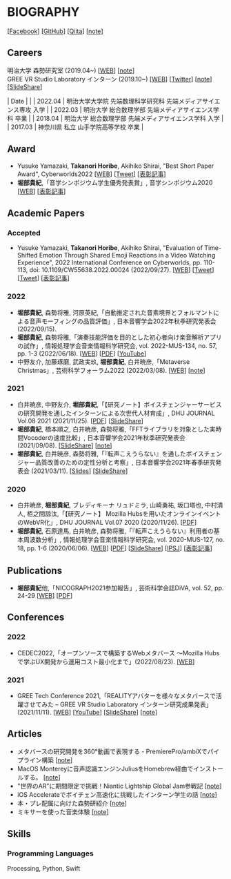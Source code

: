 # BIOGRAPHY
[[Facebook](https://www.facebook.com/t.takanori.horibe)] [[GitHub](https://github.com/TakanoHori)] [[Qiita](https://qiita.com/TakanoHori)] [[note](https://note.com/takanohori)]

## Careers  
明治大学 森勢研究室 (2019.04~) [[WEB](http://www.isc.meiji.ac.jp/~mmorise/lab/)] [[note](https://note.com/fms_moriselab/m/m4dc0e15c37cf)]  
GREE VR Studio Laboratory インターン (2019.10~) [[WEB](https://vr.gree.net/)] [[Twitter](https://twitter.com/VRStudioLab)] [[note](https://note.com/reality_eng/m/m394ac85738b5)] [[SlideShare](https://www.slideshare.net/vrstudiolab)]  

| Date | |
| 2022.04 | 明治大学大学院 先端数理科学研究科 先端メディアサイエンス専攻 入学 |
| 2022.03 | 明治大学 総合数理学部 先端メディアサイエンス学科 卒業 |
| 2018.04 | 明治大学 総合数理学部 先端メディアサイエンス学科 入学 |
| 2017.03 | 神奈川県 私立 山手学院高等学校 卒業 |

## Award  
* Yusuke Yamazaki, **Takanori Horibe**, Akihiko Shirai, "Best Short Paper Award", Cyberworlds2022 [[WEB](https://art-science.org/cyberworlds/cw22/)] [[Tweet](https://twitter.com/VRStudioLab/status/1575432742577221633)] [[表彰記事](https://www.meiji.ac.jp/ams/info/mkmht0000001qt8s.html)]
* **堀部貴紀**,「音学シンポジウム学生優秀発表賞」, 音学シンポジウム2020 [[WEB](http://www.sigmus.jp/?page_id=4626)] [[表彰記事](http://www.fms-meiji.jp/archives/1399)]

## Academic Papers  
### Accepted  
* Yusuke Yamazaki, **Takanori Horibe**, Akihiko Shirai, "Evaluation of Time-Shifted Emotion Through Shared Emoji Reactions in a Video Watching Experience", 2022 International Conference on Cyberworlds, pp. 110-113, doi: 10.1109/CW55638.2022.00024 (2022/09/27). [[WEB](https://art-science.org/cyberworlds/cw22/)] [[Tweet](https://twitter.com/VRStudioLab/status/1574676820506836993)] [[Tweet](https://twitter.com/VRStudioLab/status/1575432742577221633)] [[表彰記事](https://www.meiji.ac.jp/ams/info/mkmht0000001qt8s.html)]

### 2022  
* **堀部貴紀**, 森勢将雅, 河原英紀,「自動推定された音素境界とフォルマントによる音声モーフィングの品質評価」, 日本音響学会2022年秋季研究発表会 (2022/09/15).
* **堀部貴紀**, 森勢将雅,「演奏技能評価を目的とした初心者向け楽音解析アプリの試作」, 情報処理学会音楽情報科学研究会, vol. 2022-MUS-134, no. 57, pp. 1-3 (2022/06/18). [[WEB](https://www.ipsj.or.jp/kenkyukai/event/mus134slp142.html)] [[PDF](http://www.isc.meiji.ac.jp/~mmorise/lab/publication/paper/IPSJ-MUS22134057.pdf)] [[YouTube](https://youtu.be/8mJd11FFXOY)]
* 中野友介, 加藤琢磨, 武政実玖, **堀部貴紀**, 白井暁彦,「Metaverse Christmas」, 芸術科学フォーラム2022 (2022/03/08). [[WEB](https://expressive-japan.art-science.org/)] [[note](https://note.com/reality_eng/n/nc63e1665affa)]

### 2021  
* 白井暁彦, 中野友介, **堀部貴紀**,「【研究ノート】ボイスチェンジャーサービスの研究開発を通したインターンによる次世代人材育成」, DHU JOURNAL Vol.08 2021 (2021/11/25). [[PDF](https://msl.dhw.ac.jp/wp-content/uploads/2021/11/DHUJOURNAL2021_P040.pdf)] [[SlideShare](https://www.slideshare.net/vrstudiolab/ss-250792325)]
* **堀部貴紀**, 橋本順之, 白井暁彦, 森勢将雅,「FFTライブラリを対象とした実時間Vocoderの速度比較」, 日本音響学会2021年秋季研究発表会 (2021/09/08). [[SlideShare](https://www.slideshare.net/vrstudiolab/fftvocoder)] [[note](https://note.com/reality_eng/n/nb9cf59fd9825)]
* **堀部貴紀**, 白井暁彦, 森勢将雅,「『転声こえうらない』を通したボイスチェンジャー品質改善のための定性分析と考察」, 日本音響学会2021年春季研究発表会 (2021/03/11). [[Slides](https://vr.gree.net/wp-content/uploads/2021/04/ASJ2021S-Slides-20210311.pdf)] [[SlideShare](https://www.slideshare.net/vrstudiolab/ss-245769023)]

### 2020    
* 白井暁彦, **堀部貴紀**, ブレディキーナ リュドミラ, 山崎勇祐, 坂口塔也, 中村清人, 栢之間諒汰,「【研究ノート】 Mozilla Hubsを用いたオンラインイベントのWebVR化」, DHU JOURNAL Vol.07 2020 (2020/11/26). [[PDF](https://msl.dhw.ac.jp/wp-content/uploads/2020/11/DHUJOURNAL2020_P045.pdf)]
* **堀部貴紀**, 石原達馬, 白井暁彦, 森勢将雅,「『転声こえうらない』利用者の基本周波数分析」, 情報処理学会音楽情報科学研究会, vol. 2020-MUS-127, no. 18, pp. 1-6 (2020/06/06). [[WEB](http://www.sigmus.jp/?page_id=4626)] [[PDF](http://www.isc.meiji.ac.jp/~mmorise/lab/publication/paper/IPSJ-MUS20127018.pdf)] [[SlideShare](https://www.slideshare.net/vrstudiolab/full-version-236360511)] [[IPSJ](https://ipsj.ixsq.nii.ac.jp/ej/?action=pages_view_main&active_action=repository_view_main_item_detail&item_id=204756&item_no=1&page_id=13&block_id=8)] [[表彰記事](http://www.fms-meiji.jp/archives/1399)]

## Publications   
* **堀部貴紀**他,「NICOGRAPH2021参加報告」, 芸術科学会誌DiVA, vol. 52, pp. 24-29 [[WEB](https://art-science.org/diva/)] [[PDF](https://art-science.org/diva/pdf/diva52-hq.pdf)]

## Conferences  
### 2022  
* CEDEC2022,「オープンソースで構築するWebメタバース ～Mozilla Hubsで学ぶUX開発から運用コスト最小化まで」(2022/08/23). [[WEB](https://cedec.cesa.or.jp/2022/session/detail/71)]

### 2021  
* GREE Tech Conference 2021,「REALITYアバターを様々なメタバースで活躍させてみた – GREE VR Studio Laboratory インターン研究成果発表」(2021/11/11). [[WEB](https://techcon.gree.jp/2021/session/ShortSession-8)] [[YouTube](https://youtu.be/c0ccys70N4g)] [[SlideShare](https://www.slideshare.net/vrstudiolab/reality-gree-vr-studio-laboratory-250717411)] [[note](https://note.com/reality_eng/n/n3a378aebb380)]

## Articles  
* メタバースの研究開発を360°動画で表現する - PremierePro/ambiXでパイプライン構築 [[note](https://note.com/reality_eng/n/n52e148c52636)]
* MacOS Montereyに音声認識エンジンJuliusをHomebrew経由でインストールする。 [[note](https://note.com/takanohori/n/nfbcce96199ad)]
* "世界のAR"に期間限定で挑戦！Niantic Lightship Global Jam参戦記 [[note](https://note.com/reality_eng/n/nd8ca52dc55d1)]
* iOS Accelerateでボイチェン高速化に挑戦したインターン学生の話 [[note](https://note.com/reality_eng/n/n0cd9bd157df3)]
* 本・プレ配属に向けた森勢研紹介 [[note](https://note.com/fms_moriselab/n/n5b9a53329bef)]
* ミキサーを使った音楽体験 [[note](https://note.com/fms_moriselab/n/n85a294d8be9c)]  

## Skills
### Programming Languages
Processing, Python, Swift